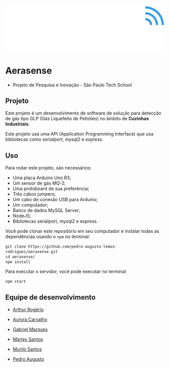 ![Aerasense](marley/aerasense/public/assets/images/logo.svg)

# Aerasense

- Projeto de Pesquisa e Inovação - São Paulo Tech School

##  Projeto

Este projeto é um desenvolvimento de software de solução para detecção de gás tipo GLP (Gás Liquefeito de Petróleo) no âmbito de **Cozinhas Industriais**.

Este projeto usa uma API (Application Programming Interface) que usa bibliotecas como _serialport_, _mysql2_ e _express_.

## Uso

Para rodar este projeto, são necessários:

- Uma placa Arduino Uno R3;
- Um sensor de gás MQ-2;
- Uma protoboard de sua preferência;
- Três cabos jumpers;
- Um cabo de conexão USB para Arduino;
- Um computador;
- Banco de dados MySQL Server;
- NodeJS;
- Bibliotecas serialport, mysql2 e express.

Você pode clonar este repositório em seu computador e instalar todas as dependências usando o `npm` no terminal:

```
git clone https://github.com/pedro-augusto-lemos-rodrigues/aerasense.git
cd aerasense/
npm install
```

Para executar o servidor, você pode executar no terminal:
```
npm start
```

## Equipe de desenvolvimento

- [Arthur Rogério](https://github.com/arthurrogeriozip)

- [Aurora Carvalho](https://github.com/aurora-carvalhoi)

- [Gabriel Marques](https://github.com/GabrielMarRib)

- [Marley Santos](https://github.com/MarleyS439)

- [Murilo Santos](https://github.com/Murilo2305)

- [Pedro Augusto](https://github.com/pedro-augusto-lemos-rodrigues)
